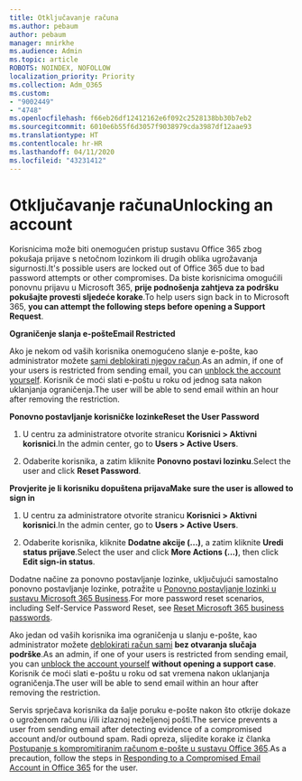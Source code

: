 ```yaml
---
title: Otključavanje računa
ms.author: pebaum
author: pebaum
manager: mnirkhe
ms.audience: Admin
ms.topic: article
ROBOTS: NOINDEX, NOFOLLOW
localization_priority: Priority
ms.collection: Adm_O365
ms.custom:
- "9002449"
- "4748"
ms.openlocfilehash: f66eb26df12412162e6f092c2528138bb30b7eb2
ms.sourcegitcommit: 6010e6b55f6d3057f9038979cda3987df12aae93
ms.translationtype: HT
ms.contentlocale: hr-HR
ms.lasthandoff: 04/11/2020
ms.locfileid: "43231412"
---
```

# <a name="unlocking-an-account"></a><span data-ttu-id="d2409-102">Otključavanje računa</span><span class="sxs-lookup"><span data-stu-id="d2409-102">Unlocking an account</span></span>

<span data-ttu-id="d2409-103">Korisnicima može biti onemogućen pristup sustavu Office 365 zbog pokušaja prijave s netočnom lozinkom ili drugih oblika ugrožavanja sigurnosti.</span><span class="sxs-lookup"><span data-stu-id="d2409-103">It's possible users are locked out of Office 365 due to bad password attempts or other compromises.</span></span> <span data-ttu-id="d2409-104">Da biste korisnicima omogućili ponovnu prijavu u Microsoft 365, **prije podnošenja zahtjeva za podršku pokušajte provesti sljedeće korake**.</span><span class="sxs-lookup"><span data-stu-id="d2409-104">To help users sign back in to Microsoft 365, **you can attempt the following steps before opening a Support Request**.</span></span> 

<span data-ttu-id="d2409-105">**Ograničenje slanja e-pošte**</span><span class="sxs-lookup"><span data-stu-id="d2409-105">**Email Restricted**</span></span>

<span data-ttu-id="d2409-106">Ako je nekom od vaših korisnika onemogućeno slanje e-pošte, kao administrator možete [sami deblokirati njegov račun](https://docs.microsoft.com/microsoft-365/security/office-365-security/removing-user-from-restricted-users-portal-after-spam).</span><span class="sxs-lookup"><span data-stu-id="d2409-106">As an admin, if one of your users is restricted from sending email, you can [unblock the account yourself](https://docs.microsoft.com/microsoft-365/security/office-365-security/removing-user-from-restricted-users-portal-after-spam).</span></span> <span data-ttu-id="d2409-107">Korisnik će moći slati e-poštu u roku od jednog sata nakon uklanjanja ograničenja.</span><span class="sxs-lookup"><span data-stu-id="d2409-107">The user will be able to send email within an hour after removing the restriction.</span></span>

<span data-ttu-id="d2409-108">**Ponovno postavljanje korisničke lozinke**</span><span class="sxs-lookup"><span data-stu-id="d2409-108">**Reset the User Password**</span></span>

1. <span data-ttu-id="d2409-109">U centru za administratore otvorite stranicu **Korisnici > Aktivni korisnici**.</span><span class="sxs-lookup"><span data-stu-id="d2409-109">In the admin center, go to **Users > Active Users**.</span></span>

2. <span data-ttu-id="d2409-110">Odaberite korisnika, a zatim kliknite **Ponovno postavi lozinku**.</span><span class="sxs-lookup"><span data-stu-id="d2409-110">Select the user and click **Reset Password**.</span></span>

<span data-ttu-id="d2409-111">**Provjerite je li korisniku dopuštena prijava**</span><span class="sxs-lookup"><span data-stu-id="d2409-111">**Make sure the user is allowed to sign in**</span></span>

1. <span data-ttu-id="d2409-112">U centru za administratore otvorite stranicu **Korisnici > Aktivni korisnici**.</span><span class="sxs-lookup"><span data-stu-id="d2409-112">In the admin center, go to **Users > Active Users**.</span></span>

2. <span data-ttu-id="d2409-113">Odaberite korisnika, kliknite **Dodatne akcije (...)**, a zatim kliknite **Uredi status prijave**.</span><span class="sxs-lookup"><span data-stu-id="d2409-113">Select the user and click **More Actions (...)**, then click **Edit sign-in status**.</span></span>

<span data-ttu-id="d2409-114">Dodatne načine za ponovno postavljanje lozinke, uključujući samostalno ponovno postavljanje lozinke, potražite u [Ponovno postavljanje lozinki u sustavu Microsoft 365 Business](https://docs.microsoft.com/microsoft-365/admin/add-users/reset-passwords?view=o365-worldwide).</span><span class="sxs-lookup"><span data-stu-id="d2409-114">For more password reset scenarios, including Self-Service Password Reset, see [Reset Microsoft 365 business passwords](https://docs.microsoft.com/microsoft-365/admin/add-users/reset-passwords?view=o365-worldwide).</span></span>


<span data-ttu-id="d2409-115">Ako jedan od vaših korisnika ima ograničenja u slanju e-pošte, kao administrator možete [deblokirati račun sami](https://docs.microsoft.com/microsoft-365/security/office-365-security/removing-user-from-restricted-users-portal-after-spam) **bez otvaranja slučaja podrške**.</span><span class="sxs-lookup"><span data-stu-id="d2409-115">As an admin, if one of your users is restricted from sending email, you can [unblock the account yourself](https://docs.microsoft.com/microsoft-365/security/office-365-security/removing-user-from-restricted-users-portal-after-spam) **without opening a support case**.</span></span> <span data-ttu-id="d2409-116">Korisnik će moći slati e-poštu u roku od sat vremena nakon uklanjanja ograničenja.</span><span class="sxs-lookup"><span data-stu-id="d2409-116">The user will be able to send email within an hour after removing the restriction.</span></span>

<span data-ttu-id="d2409-117">Servis sprječava korisnika da šalje poruku e-pošte nakon što otkrije dokaze o ugroženom računu i/ili izlaznoj neželjenoj pošti.</span><span class="sxs-lookup"><span data-stu-id="d2409-117">The service prevents a user from sending email after detecting evidence of a compromised account and/or outbound spam.</span></span> <span data-ttu-id="d2409-118">Radi opreza, slijedite korake iz članka [Postupanje s kompromitiranim računom e-pošte u sustavu Office 365](https://docs.microsoft.com/office365/securitycompliance/responding-to-a-compromised-email-account).</span><span class="sxs-lookup"><span data-stu-id="d2409-118">As a precaution, follow the steps in [Responding to a Compromised Email Account in Office 365](https://docs.microsoft.com/office365/securitycompliance/responding-to-a-compromised-email-account) for the user.</span></span>
